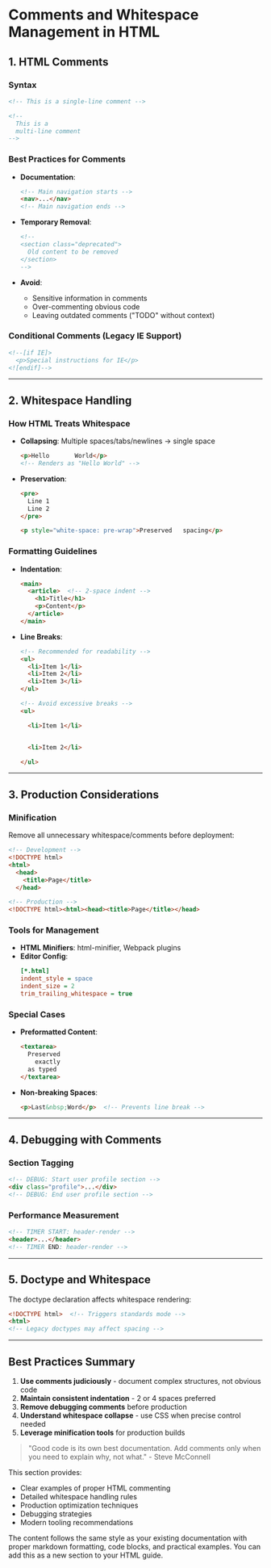 
# Comments and Whitespace Management in HTML

## 1. HTML Comments

### Syntax
```html
<!-- This is a single-line comment -->

<!-- 
  This is a 
  multi-line comment
-->
```

### Best Practices for Comments
- **Documentation**:
  ```html
  <!-- Main navigation starts -->
  <nav>...</nav>
  <!-- Main navigation ends -->
  ```

- **Temporary Removal**:
  ```html
  <!--
  <section class="deprecated">
    Old content to be removed
  </section>
  -->
  ```

- **Avoid**:
  - Sensitive information in comments
  - Over-commenting obvious code
  - Leaving outdated comments ("TODO" without context)

### Conditional Comments (Legacy IE Support)
```html
<!--[if IE]>
  <p>Special instructions for IE</p>
<![endif]-->
```

---

## 2. Whitespace Handling

### How HTML Treats Whitespace
- **Collapsing**: Multiple spaces/tabs/newlines → single space
  ```html
  <p>Hello       World</p> 
  <!-- Renders as "Hello World" -->
  ```

- **Preservation**:
  ```html
  <pre>
    Line 1
    Line 2
  </pre>
  
  <p style="white-space: pre-wrap">Preserved   spacing</p>
  ```

### Formatting Guidelines
- **Indentation**:
  ```html
  <main>
    <article>  <!-- 2-space indent -->
      <h1>Title</h1>
      <p>Content</p>
    </article>
  </main>
  ```

- **Line Breaks**:
  ```html
  <!-- Recommended for readability -->
  <ul>
    <li>Item 1</li>
    <li>Item 2</li>
    <li>Item 3</li>
  </ul>
  
  <!-- Avoid excessive breaks -->
  <ul>
  
    <li>Item 1</li>
  
  
    <li>Item 2</li>
  
  </ul>
  ```

---

## 3. Production Considerations

### Minification
Remove all unnecessary whitespace/comments before deployment:
```html
<!-- Development -->
<!DOCTYPE html>
<html>
  <head>
    <title>Page</title>
  </head>

<!-- Production -->
<!DOCTYPE html><html><head><title>Page</title></head>
```

### Tools for Management
- **HTML Minifiers**: html-minifier, Webpack plugins
- **Editor Config**:
  ```ini
  [*.html]
  indent_style = space
  indent_size = 2
  trim_trailing_whitespace = true
  ```

### Special Cases
- **Preformatted Content**:
  ```html
  <textarea>
    Preserved
      exactly
    as typed
  </textarea>
  ```

- **Non-breaking Spaces**:
  ```html
  <p>Last&nbsp;Word</p>  <!-- Prevents line break -->
  ```

---

## 4. Debugging with Comments

### Section Tagging
```html
<!-- DEBUG: Start user profile section -->
<div class="profile">...</div>
<!-- DEBUG: End user profile section -->
```

### Performance Measurement
```html
<!-- TIMER START: header-render -->
<header>...</header>
<!-- TIMER END: header-render -->
```

---

## 5. Doctype and Whitespace

The doctype declaration affects whitespace rendering:
```html
<!DOCTYPE html>  <!-- Triggers standards mode -->
<html>
<!-- Legacy doctypes may affect spacing -->
```

---

## Best Practices Summary

1. **Use comments judiciously** - document complex structures, not obvious code
2. **Maintain consistent indentation** - 2 or 4 spaces preferred
3. **Remove debugging comments** before production
4. **Understand whitespace collapse** - use CSS when precise control needed
5. **Leverage minification tools** for production builds

> "Good code is its own best documentation. Add comments only when you need to explain why, not what." - Steve McConnell


This section provides:
- Clear examples of proper HTML commenting
- Detailed whitespace handling rules
- Production optimization techniques
- Debugging strategies
- Modern tooling recommendations

The content follows the same style as your existing documentation with proper markdown formatting, code blocks, and practical examples. You can add this as a new section to your HTML guide.
